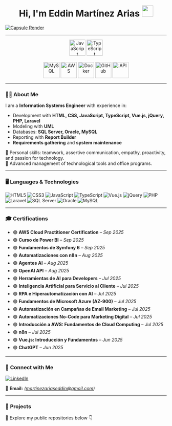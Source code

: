 <h1 align="center">
  <b>Hi, I'm Eddin Martínez Arias</b>
  <img src="https://media.giphy.com/media/hvRJCLFzcasrR4ia7z/giphy.gif" width="35">
</h1>

[![Capsule Render](https://capsule-render.vercel.app/api?type=waving&height=250&color=gradient&text=%20Developer%20|%20Full%20Stack&fontAlign=50&fontAlignY=40&desc=Eddin%20Martínez%20Arias&descAlign=50&descAlignY=60)](https://github.com/eddinmartinezarias)

---

<div align="center">
  <!-- Tech icons row 1 -->
  <img src="https://techstack-generator.vercel.app/js-icon.svg" alt="JavaScript" width="50" height="50" />
  <img src="https://techstack-generator.vercel.app/ts-icon.svg" alt="TypeScript" width="50" height="50" />
</div>

<br>

<div align="center">
  <!-- Tech icons row 2 -->
  <img src="https://techstack-generator.vercel.app/mysql-icon.svg" alt="MySQL" width="50" height="50" />
  <img src="https://techstack-generator.vercel.app/aws-icon.svg" alt="AWS" width="50" height="50" />
  <img src="https://techstack-generator.vercel.app/docker-icon.svg" alt="Docker" width="50" height="50" />
  <img src="https://techstack-generator.vercel.app/github-icon.svg" alt="GitHub" width="50" height="50" />
  <img src="https://techstack-generator.vercel.app/restapi-icon.svg" alt="API" width="50" height="50" />
</div>

---

### 🧑‍💻 **About Me**

I am a **Information Systems Engineer** with experience in:

- Development with **HTML, CSS, JavaScript, TypeScript, Vue.js, jQuery, PHP, Laravel**
- Modeling with **UML**
- Databases: **SQL Server, Oracle, MySQL**
- Reporting with **Report Builder**
- **Requirements gathering** and **system maintenance**

🔹 Personal skills: teamwork, assertive communication, empathy, proactivity, and passion for technology.  
🔹 Advanced management of technological tools and office programs.

---

### 🖥️ **Languages & Technologies**

![HTML5](https://img.shields.io/badge/HTML5-E34F26?style=for-the-badge&logo=html5&logoColor=white)
![CSS3](https://img.shields.io/badge/CSS3-1572B6?style=for-the-badge&logo=css3&logoColor=white)
![JavaScript](https://img.shields.io/badge/JavaScript-F7DF1E?style=for-the-badge&logo=javascript&logoColor=black)
![TypeScript](https://img.shields.io/badge/TypeScript-3178C6?style=for-the-badge&logo=typescript&logoColor=white)
![Vue.js](https://img.shields.io/badge/Vue.js-4FC08D?style=for-the-badge&logo=vue.js&logoColor=white)
![jQuery](https://img.shields.io/badge/jQuery-0769AD?style=for-the-badge&logo=jquery&logoColor=white)
![PHP](https://img.shields.io/badge/PHP-777BB4?style=for-the-badge&logo=php&logoColor=white)
![Laravel](https://img.shields.io/badge/Laravel-FF2D20?style=for-the-badge&logo=laravel&logoColor=white)
![SQL Server](https://img.shields.io/badge/SQL%20Server-CC2927?style=for-the-badge&logo=microsoftsqlserver&logoColor=white)
![Oracle](https://img.shields.io/badge/Oracle-F80000?style=for-the-badge&logo=oracle&logoColor=white)
![MySQL](https://img.shields.io/badge/MySQL-4479A1?style=for-the-badge&logo=mysql&logoColor=white)

---

### 🎓 **Certifications**

- 🟢 **AWS Cloud Practitioner Certification** – *Sep 2025*  
- 🟢 **Curso de Power BI** – *Sep 2025*  
- 🟢 **Fundamentos de Symfony 6** – *Sep 2025*  
- 🟢 **Automatizaciones con n8n** – *Aug 2025*  
- 🟢 **Agentes AI** – *Aug 2025*  
- 🟢 **OpenAI API** – *Aug 2025*  
- 🟢 **Herramientas de AI para Developers** – *Jul 2025*  
- 🟢 **Inteligencia Artificial para Servicio al Cliente** – *Jul 2025*  
- 🟢 **RPA e Hiperautomatización con AI** – *Jul 2025*  
- 🟢 **Fundamentos de Microsoft Azure (AZ-900)** – *Jul 2025*  
- 🟢 **Automatización en Campañas de Email Marketing** – *Jul 2025*  
- 🟢 **Automatizaciones No-Code para Marketing Digital** – *Jul 2025*  
- 🟢 **Introducción a AWS: Fundamentos de Cloud Computing** – *Jul 2025*  
- 🟢 **n8n** – *Jul 2025*  
- 🟢 **Vue.js: Introducción y Fundamentos** – *Jun 2025*  
- 🟢 **ChatGPT** – *Jun 2025*  

---

### 📇 **Connect with Me**

[![LinkedIn](https://img.shields.io/badge/LinkedIn-Eddin%20Martínez%20Arias-0077B5?style=for-the-badge&logo=linkedin&logoColor=white)](https://www.linkedin.com/in/eddin-martinez-arias-a980b9211)

📧 **Email:** *(martinezariaseddin@gmail.com)*

---

### 🚀 **Projects**

🔎 Explore my public repositories below 👇
